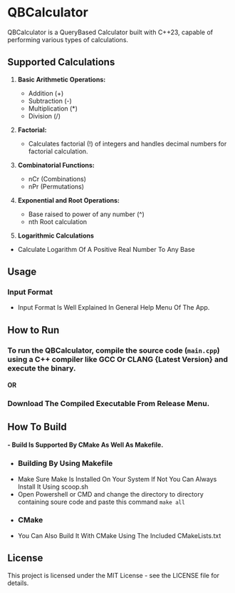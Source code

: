 # QBCalculator

QBCalculator is a QueryBased Calculator built with C++23, capable of performing various types of calculations.

## Supported Calculations

1. **Basic Arithmetic Operations:**
   - Addition (+)
   - Subtraction (-)
   - Multiplication (*)
   - Division (/)

2. **Factorial:**
   - Calculates factorial (!) of integers and handles decimal numbers for factorial calculation.

3. **Combinatorial Functions:**
   - nCr (Combinations)
   - nPr (Permutations)

4. **Exponential and Root Operations:**
   - Base raised to power of any number (^)
   - nth Root calculation
5.  **Logarithmic Calculations**
   - Calculate Logarithm Of A Positive Real Number To Any Base

## Usage

### Input Format
-   Input Format Is Well Explained In General Help Menu Of The App.
      
## How to Run

### To run the QBCalculator, compile the source code (`main.cpp`) using a C++ compiler like GCC Or CLANG {Latest Version}  and execute the binary.
####                   OR
### Download The Compiled Executable From Release Menu.

## How To Build
#### - Build Is Supported By CMake As Well As Makefile.
- ### Building By Using Makefile
- Make Sure Make Is Installed On Your System If Not You Can Always Install It Using scoop.sh
- Open Powershell or CMD and change the directory to directory containing soure code and paste this command
  `make all`
- ### CMake
-  You Can Also Build It With CMake Using The Included CMakeLists.txt



## License

This project is licensed under the MIT License - see the LICENSE file for details.
